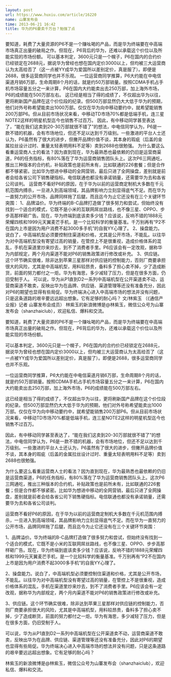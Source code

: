 ```yaml
---
layout: post
url: https://www.huxiu.com/article/16220
name: 山寨发布会
time: 2013-06-21 16:42
title: 华为的P6要卖千万台？勉强了点
---
```

要知道，耗费了大量资源的P6不是一个赚吆喝的产品，而是华为终端要在中高端市场真正出量的破局之作。但现在，P6背后的华为，还难以承载这个价位以及所能实现的市场份额。 可以基本判定，3600元只是一个幌子，P6在国内的合约价已经锁定在2688元，据说华为曾经也想在国内定价3000以上，但均被三大运营商认为太高给否了（这一点被YY成华为爱国所以差别定价，真是服了）。即便是2688，很多运营商同学也并不乐观。 一位运营商同学推算，P6大约能在中电信渠道月销6万部，生命周期8个月的话，就是约50万部销量。按照CDMA手机占手机市场容量五分之一来计算，P6在国内大约能卖出去250万部，加上海外市场，P6的成绩能在500万部左右。 这已经是相当了得的成绩了，不仅超出华为以往，更将刷新国产品牌在这个价位段的纪录。但500万部显然仍大大低于华为的预期，他们对外号称希望能卖出1000万部。仅仅在华为向中移动要约中，就希望能销售200万部P6。但从目前市场状况来看，中移动TD市场70%都是低端手机，连三星NOTE2这样的明星机型迄今也销售不过百万。 因此，有中移动同学甚至表达了，“能在我们这卖到20-30万部就很不错了”的想法，中电信同学认为，P6是一款不错的机器，会有市场地位，但还不足以达到千万级别。一些激进的平台人士还认为，P6虽然有了很大的进步，但撇开品牌价值不谈，其本身的瑕疵（后盖的金属拉丝设计过时、重量太轻表明用料不足等）卖到2688也很勉强。 为什么要这么看重运营商人士的看法？因为直到现在，华为最熟悉也最依赖的仍旧是运营商渠道，P6的任务指标，有80%落在了华为运营商销售团队头上。这次P6三网通吃，推出三种版本的合约机，补贴政策也是前所未有，比如联通的226套餐；但是合作都不够紧密。比如华为想进中移动的全网营销，最后只进了全网操盘，差别就是前者会给各省公司下销售硬指标。电信联通也都没有承诺销量，还需要华为去和各省公司谈判。 运营商不看好P6的原因，在于华为以前的运营商定制机大多数在千元机范围内搏杀，一旦进入到高端领域，其品牌影响力立刻显得底气不足。而在华为一直努力的公开市场，品牌同样拖了后腿，而且迄今为止它还没有在三个关键环节突围： 1、品牌溢价。华为终端的B-C品牌打造做了很多努力和尝试，但始终没有找到一个适合的模式，它既不是小米的互联网屌丝路线，也不像三星、OPPO、步步高那样砸广告。现在，华为终端到底该卖多少钱？应该说，反响不错的1888元荣耀四核和1999元天翼麦芒手机，是一个比较科学的衡量基准。千万别再有“P2不在国内上市是因为用户消费不起3000多手机”的自我YY心理了。 2、操盘能力。说白了，中高端机型必须要控制住渠道和价格，尤其是公开市场，不能乱。以往华为对中高端机型没有寄望过高的销量，在管控上不是很重视，造成价格体系的混乱，手机在渠道里炒来炒去，到不了消费者手里。P6应该会有一定改观，据称华为内部规定，两个月内渠道不能对P6的销售政策进行修改或补充。 3、供应链。这个环节确实很难，除非达到苹果三星那样对供应链的控制能力，否则厂商要承担很大的风险，尤其是中高端机型，用料较昂贵，备料多了担心卖不掉，少了造成断货，前面的努力都付之一炬。华为有海思，多少减轻了压力，但是在很多方面，仍旧受制于人。 可以说，华为从P1直到D2一系列中高端机型在公开渠道卖不动，运营商渠道不敢卖，反映出华为在品牌、供应链、渠道管理等还没有准备充分，因此对P6的期望也显得有些局促。华为终端决心进入中高端市场的想法并没有问题，只是这条道路的艰辛要远远超出想象。它有足够的耐心吗？ 文/林紫玉 （《通信产业报》记者 山寨发布会成员） 林紫玉的新浪微博是@林紫玉，微信公众号为山寨发布会（shanzhaiclub），欢迎私信、爆料和交流。

要知道，耗费了大量资源的P6不是一个赚吆喝的产品，而是华为终端要在中高端市场真正出量的破局之作。但现在，P6背后的华为，还难以承载这个价位以及所能实现的市场份额。

可以基本判定，3600元只是一个幌子，P6在国内的合约价已经锁定在2688元，据说华为曾经也想在国内定价3000以上，但均被三大运营商认为太高给否了（这一点被YY成华为爱国所以差别定价，真是服了）。即便是2688，很多运营商同学也并不乐观。

一位运营商同学推算，P6大约能在中电信渠道月销6万部，生命周期8个月的话，就是约50万部销量。按照CDMA手机占手机市场容量五分之一来计算，P6在国内大约能卖出去250万部，加上海外市场，P6的成绩能在500万部左右。

这已经是相当了得的成绩了，不仅超出华为以往，更将刷新国产品牌在这个价位段的纪录。但500万部显然仍大大低于华为的预期，他们对外号称希望能卖出1000万部。仅仅在华为向中移动要约中，就希望能销售200万部P6。但从目前市场状况来看，中移动TD市场70%都是低端手机，连三星NOTE2这样的明星机型迄今也销售不过百万。

因此，有中移动同学甚至表达了，“能在我们这卖到20-30万部就很不错了”的想法，中电信同学认为，P6是一款不错的机器，会有市场地位，但还不足以达到千万级别。一些激进的平台人士还认为，P6虽然有了很大的进步，但撇开品牌价值不谈，其本身的瑕疵（后盖的金属拉丝设计过时、重量太轻表明用料不足等）卖到2688也很勉强。

为什么要这么看重运营商人士的看法？因为直到现在，华为最熟悉也最依赖的仍旧是运营商渠道，P6的任务指标，有80%落在了华为运营商销售团队头上。这次P6三网通吃，推出三种版本的合约机，补贴政策也是前所未有，比如联通的226套餐；但是合作都不够紧密。比如华为想进中移动的全网营销，最后只进了全网操盘，差别就是前者会给各省公司下销售硬指标。电信联通也都没有承诺销量，还需要华为去和各省公司谈判。

运营商不看好P6的原因，在于华为以前的运营商定制机大多数在千元机范围内搏杀，一旦进入到高端领域，其品牌影响力立刻显得底气不足。而在华为一直努力的公开市场，品牌同样拖了后腿，而且迄今为止它还没有在三个关键环节突围：

1、品牌溢价。华为终端的B-C品牌打造做了很多努力和尝试，但始终没有找到一个适合的模式，它既不是小米的互联网屌丝路线，也不像三星、OPPO、步步高那样砸广告。现在，华为终端到底该卖多少钱？应该说，反响不错的1888元荣耀四核和1999元天翼麦芒手机，是一个比较科学的衡量基准。千万别再有“P2不在国内上市是因为用户消费不起3000多手机”的自我YY心理了。

2、操盘能力。说白了，中高端机型必须要控制住渠道和价格，尤其是公开市场，不能乱。以往华为对中高端机型没有寄望过高的销量，在管控上不是很重视，造成价格体系的混乱，手机在渠道里炒来炒去，到不了消费者手里。P6应该会有一定改观，据称华为内部规定，两个月内渠道不能对P6的销售政策进行修改或补充。

3、供应链。这个环节确实很难，除非达到苹果三星那样对供应链的控制能力，否则厂商要承担很大的风险，尤其是中高端机型，用料较昂贵，备料多了担心卖不掉，少了造成断货，前面的努力都付之一炬。华为有海思，多少减轻了压力，但是在很多方面，仍旧受制于人。

可以说，华为从P1直到D2一系列中高端机型在公开渠道卖不动，运营商渠道不敢卖，反映出华为在品牌、供应链、渠道管理等还没有准备充分，因此对P6的期望也显得有些局促。华为终端决心进入中高端市场的想法并没有问题，只是这条道路的艰辛要远远超出想象。它有足够的耐心吗？

林紫玉的新浪微博是@林紫玉，微信公众号为山寨发布会（shanzhaiclub），欢迎私信、爆料和交流。

